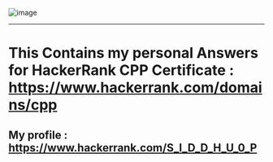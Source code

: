 ![image](https://user-images.githubusercontent.com/65951872/164916081-abef2b80-1b0a-4276-81ba-c01cf7b62382.png)
<hr/>

# This Contains my personal Answers for HackerRank CPP Certificate : https://www.hackerrank.com/domains/cpp
## My profile :  https://www.hackerrank.com/S_I_D_D_H_U_0_P
